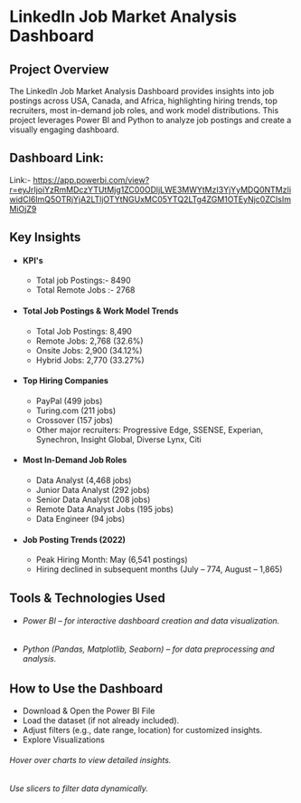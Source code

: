 # LinkedIn Job Market Analysis Dashboard

## Project Overview
The LinkedIn Job Market Analysis Dashboard provides insights into job postings across USA, Canada, and Africa, highlighting hiring trends, top recruiters, most in-demand job roles, and work model distributions. This project leverages Power BI and Python to analyze job postings and create a visually engaging dashboard.

## Dashboard Link:
Link:- https://app.powerbi.com/view?r=eyJrIjoiYzRmMDczYTUtMjg1ZC00ODljLWE3MWYtMzI3YjYyMDQ0NTMzIiwidCI6ImQ5OTRjYjA2LTljOTYtNGUxMC05YTQ2LTg4ZGM1OTEyNjc0ZCIsImMiOjZ9
## Key Insights

- #### KPI's
    - Total job Postings:- 8490
    - Total Remote Jobs :- 2768

- #### Total Job Postings & Work Model Trends
    - Total Job Postings: 8,490
    - Remote Jobs: 2,768 (32.6%)
    - Onsite Jobs: 2,900 (34.12%)
    - Hybrid Jobs: 2,770 (33.27%)

- #### Top Hiring Companies
    - PayPal (499 jobs)
    - Turing.com (211 jobs)
    - Crossover (157 jobs)
    - Other major recruiters: Progressive Edge, SSENSE, Experian, Synechron, Insight Global, Diverse Lynx, Citi

- #### Most In-Demand Job Roles
    - Data Analyst (4,468 jobs)
    - Junior Data Analyst (292 jobs)
    - Senior Data Analyst (208 jobs)
    - Remote Data Analyst Jobs (195 jobs)
    - Data Engineer (94 jobs)

- #### Job Posting Trends (2022)
    - Peak Hiring Month: May (6,541 postings)
    - Hiring declined in subsequent months (July – 774, August – 1,865)

## Tools & Technologies Used
  - ###### Power BI – for interactive dashboard creation and data visualization.
  - ###### Python (Pandas, Matplotlib, Seaborn) – for data preprocessing and analysis.

## How to Use the Dashboard
- Download & Open the Power BI File
- Load the dataset (if not already included).
- Adjust filters (e.g., date range, location) for customized insights.
- Explore Visualizations

###### Hover over charts to view detailed insights.
###### Use slicers to filter data dynamically.

